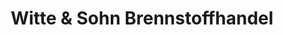 ---
title: "Witte & Sohn Brennstoffhandel"
url: /witten/witte-und-sohn-brennstoffhandel/
shop: Treibstoff
---